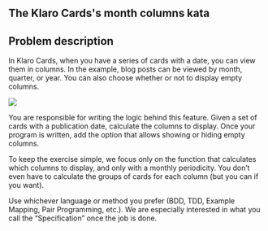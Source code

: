 ## The Klaro Cards's month columns kata

## Problem description

In Klaro Cards, when you have a series of cards with a date, you can view them in columns. In the example, blog posts can be viewed by month, quarter, or year. You can also choose whether or not to display empty columns.

![](https://blog.klaro.cards/s/hHKe8ZYUYDrLmGbm_kzHFA==.gif?n=Blog%20Klaro%20-%20Published%20-%2023%20May%202025.gif)

You are responsible for writing the logic behind this feature. Given a set of cards with a publication date, calculate the columns to display. Once your program is written, add the option that allows showing or hiding empty columns.

To keep the exercise simple, we focus only on the function that calculates which columns to display, and only with a monthly periodicity. You don’t even have to calculate the groups of cards for each column (but you can if you want).

Use whichever language or method you prefer (BDD, TDD, Example Mapping, Pair Programming, etc.). We are especially interested in what you call the “Specification” once the job is done.
